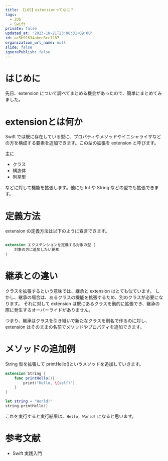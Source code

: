 ```yaml
---
title: 【iOS】extensionってなに？
tags:
  - iOS
  - Swift
private: false
updated_at: '2023-10-21T23:08:31+09:00'
id: ac5b91634abec8cc1287
organization_url_name: null
slide: false
ignorePublish: false
---
```

<!-- textlint-disable -->
# はじめに
先日、extension について調べてまとめる機会があったので、簡単にまとめてみました。

# extensionとは何か
Swift では既に存在している型に、プロパティやメソッドやイニシャライザなどの方を構成する要素を追加できます。この型の拡張を extension と呼びます。

主に

- クラス
- 構造体
- 列挙型

などに対して機能を拡張します。他にも Int や String などの型でも拡張できます。

# 定義方法
extension の定義方法は以下のように宣言できます。

```swift

extension エクステンションを定義する対象の型 {
    対象の方に追加したい要素
}
```

# 継承との違い
クラスを拡張するという意味では、継承と extension はとても似ています。
しかし、継承の場合は、あるクラスの機能を拡張するため、別のクラスが必要になります。
それに対して extension は既にあるクラスを動的に拡張でき、継承の際に発生するオーバーライドがありません。

つまり、継承はクラスを引き継いで新たなクラスを別名で作るのに対し、extension はそのままの名前でメソッドやプロパティを追加できます。

# メソッドの追加例
String 型を拡張して printHello()というメソッドを追加していきます。

```swift
extension String {
    func printHello(){
        print("Hello, \(self)")
    }
}

let string = "World!"
string.printHello()
```

これを実行すると実行結果は、`Hello, World!` になると思います。

# 参考文献
- Swift 実践入門
<!-- textlint-enable -->

